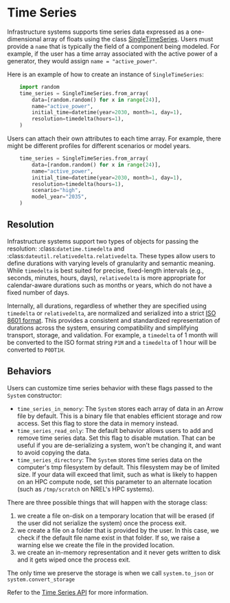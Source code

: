 # Time Series

Infrastructure systems supports time series data expressed as a one-dimensional array of floats
using the class [SingleTimeSeries](#singe-time-series-api). Users must provide a `name`
that is typically the field of a component being modeled. For example, if the user has a time array
associated with the active power of a generator, they would assign
`name = "active_power"`.

Here is an example of how to create an instance of `SingleTimeSeries`:

```python
    import random
    time_series = SingleTimeSeries.from_array(
        data=[random.random() for x in range(24)],
        name="active_power",
        initial_time=datetime(year=2030, month=1, day=1),
        resolution=timedelta(hours=1),
    )
```

Users can attach their own attributes to each time array. For example,
there might be different profiles for different scenarios or model years.

```python
    time_series = SingleTimeSeries.from_array(
        data=[random.random() for x in range(24)],
        name="active_power",
        initial_time=datetime(year=2030, month=1, day=1),
        resolution=timedelta(hours=1),
        scenario="high",
        model_year="2035",
    )
```

## Resolution

Infrastructure systems support two types of objects for passing the resolution:
:class:`datetime.timedelta` and :class:`dateutil.relativedelta.relativedelta`.
These types allow users to define durations with varying levels of granularity
and semantic meaning.
While `timedelta` is best suited for precise, fixed-length
intervals (e.g., seconds, minutes, hours, days), `relativedelta` is more
appropriate for calendar-aware durations such as months or years, which do not
have a fixed number of days.

Internally, all durations, regardless of whether they are specified using
`timedelta` or `relativedelta`, are normalized and serialized into a strict [ISO
8601 format](https://en.wikipedia.org/wiki/ISO_8601#Durations).
This provides a consistent and standardized representation of
durations across the system, ensuring compatibility and simplifying transport,
storage, and validation.
For example, a `timedelta` of 1 month will be converted to the ISO format string
`P1M` and a `timedelta` of 1 hour will be converted to `P0DT1H`.

## Behaviors

Users can customize time series behavior with these flags passed to the `System` constructor:

- `time_series_in_memory`: The `System` stores each array of data in an Arrow file by default. This
  is a binary file that enables efficient storage and row access. Set this flag to store the data in
  memory instead.
- `time_series_read_only`: The default behavior allows users to add and remove time series data.
  Set this flag to disable mutation. That can be useful if you are de-serializing a system, won't be
  changing it, and want to avoid copying the data.
- `time_series_directory`: The `System` stores time series data on the computer's tmp filesystem by
  default. This filesystem may be of limited size. If your data will exceed that limit, such as what
  is likely to happen on an HPC compute node, set this parameter to an alternate location (such as
  `/tmp/scratch` on NREL's HPC systems).

There are three possible things that will happen
with the storage class:

1. we create a file on-disk on a temporary location that will be erased (if the
   user did not serialize the system) once the process
   exit.
2. we create a file on a folder that is provided by the user. In this case, we
   check if the default file name exist in that folder. If so, we raise a warning
   else we create the file in the provided location.
3. we create an in-memory representation and it never gets written to disk and it gets wiped once the process exit.

The only time we preserve the storage is when we call `system.to_json` or `system.convert_storage`

Refer to the [Time Series API](#time-series-api) for more information.
